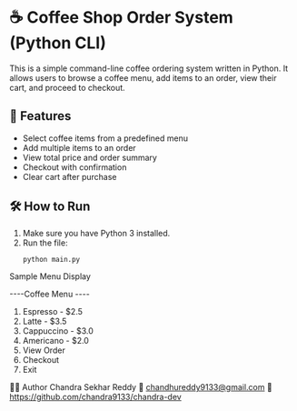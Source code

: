 # ☕ Coffee Shop Order System (Python CLI)

This is a simple command-line coffee ordering system written in Python. It allows users to browse a coffee menu, add items to an order, view their cart, and proceed to checkout.

## 🚀 Features

- Select coffee items from a predefined menu
- Add multiple items to an order
- View total price and order summary
- Checkout with confirmation
- Clear cart after purchase

## 🛠️ How to Run

1. Make sure you have Python 3 installed.
2. Run the file:
   ```bash
   python main.py

Sample Menu Display

----Coffee Menu ----
1. Espresso - $2.5
2. Latte - $3.5
3. Cappuccino - $3.0
4. Americano - $2.0
5. View Order
6. Checkout
7. Exit

👨‍💻 Author
Chandra Sekhar Reddy
📧 chandhureddy9133@gmail.com
🔗 https://github.com/chandra9133/chandra-dev
